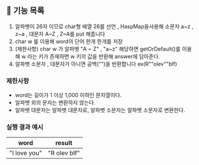 ## 🚀 기능 목록
1. 알파벳이 26자 이므로 char형 배열 26를 선언 , HaspMap을사용해 소문자 a~z , z~a , 대문자 A~Z , Z~A를 put 해줍니다
2. char w 를 이용해 word의 단어 한개 한개를 저장
3. (제한사항)  char w 가 알파벳 "A ~ Z" , "a~z" 해당하면 getOrDefault()를 이용해 w 라는 키가 존재하면 w 키의 값을 반환해 answer에 담아준다.
4. 알파벳 소문자 , 대문자가 아니면 공백("")을 반환합니다 ex(R""olev""blf)


### 제한사항

- word는 길이가 1 이상 1,000 이하인 문자열이다.
- 알파벳 외의 문자는 변환하지 않는다.
- 알파벳 대문자는 알파벳 대문자로, 알파벳 소문자는 알파벳 소문자로 변환한다.

### 실행 결과 예시

| word | result |
| --- | --- |
| "I love you" | "R olev blf" |
